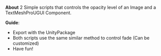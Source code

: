 **About**
2 Simple scripts that controls the opacity level of an Image and a TextMeshProUGUI Component.

**Guide**:
- Export with the UnityPackage
- Both scripts use the same similar method to control fade (Can be customized)
- Have fun!
